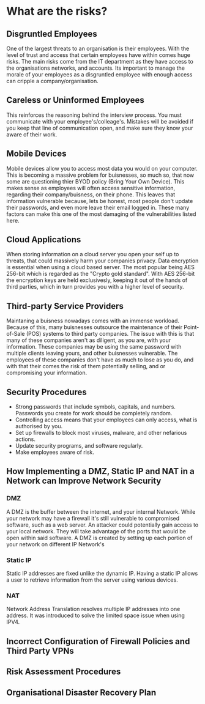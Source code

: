 # What are the risks?

## Disgruntled Employees
One of the largest threats to an organisation is their employees. With the level of trust and access that certain employees have within comes huge risks. The main risks come from the IT department as they have access to the organisations networks, and accounts. Its important to manage the morale of your employees as a disgruntled employee with enough access can cripple a company/organisation.

## Careless or Uninformed Employees
This reinforces the reasoning behind the interview process. You must communicate with your employee's/colleage's. Mistakes will be avoided if you keep that line of communication open, and make sure they know your aware of their work.

## Mobile Devices
Mobile devices allow you to access most data you would on your computer. This is becoming a massive problem for buisnesses, so much so, that now some are questioning thier BYOD policy (Bring Your Own Device). This makes sense as employees will often access sensitive information, regarding their company/buisness, on their phone. This leaves that information vulnerable because, lets be honest, most people don't update their passwords, and even more leave their email logged in. These many factors can make this one of the most damaging of the vulnerabilities listed here.   

## Cloud Applications
When storing information on a cloud server you open your self up to threats, that could massively harm your companies privacy. Data encryption is essential when using a cloud based server. The most popular being AES 256-bit which is regarded as the "Crypto gold standard". With AES 256-bit the encryption keys are held exclusivesly, keeping it out of the hands of third parties, which in turn provides you with a higher level of security.

## Third-party Service Providers
Maintaning a buisness nowadays comes with an immense workload. Because of this, many buisnesses outsource the maintenance of their Point-of-Sale (POS) systems to third party companies. The issue with this is that many of these companies aren't as diligent, as you are, with your information. These companies may be using the same password with multiple clients leaving yours, and other buisnesses vulnerable. The employees of these companies don't have as much to lose as you do, and with that their comes the risk of them potentially selling, and or compromising your information.

## Security Procedures
- Strong passwords that include symbols, capitals, and numbers. Passwords you create for work should be completely random. 
- Controlling access means that your employees can only access, what is authorised by you.
- Set up firewalls to block most viruses, malware, and other nefarious actions.
- Update security programs, and software regularly.
- Make employees aware of risk.

## How Implementing a DMZ, Static IP and NAT in a Network can Improve Network Security
### DMZ
A DMZ is the buffer between the internet, and your internal Network.  While your network may have a firewall it's still vulnerable to compromised software, such as a web server. An attacker could potentially gain access to your local network. They will take advantage of the ports that would be open within said software. A DMZ is created by setting up each portion of your network on different IP Network's 

### Static IP
Static IP addresses are fixed unlike the dynamic IP. Having a static IP allows a user to retrieve information from the server using various devices. 

### NAT
Network Address Translation resolves multiple IP addresses into one address. It was introduced to solve the limited space issue when using IPV4.

 

## Incorrect Configuration of Firewall Policies and Third Party VPNs


## Risk Assessment Procedures


## Organisational Disaster Recovery Plan

